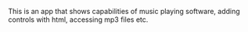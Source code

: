 This is an app that shows capabilities of music playing software, adding controls with html, accessing mp3 files etc.
